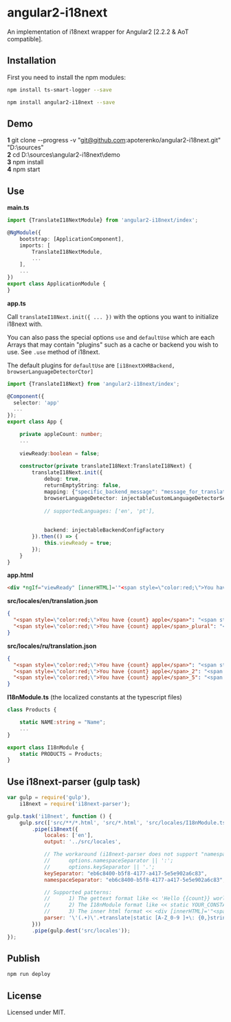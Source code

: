 # angular2-i18next

An implementation of i18next wrapper for Angular2 [2.2.2 & AoT compatible].  

## Installation

First you need to install the npm modules:
```sh
npm install ts-smart-logger --save

npm install angular2-i18next --save
```

## Demo

**1** git clone --progress -v "git@github.com:apoterenko/angular2-i18next.git" "D:\sources"  
**2** cd D:\sources\angular2-i18next\demo  
**3** npm install  
**4** npm start 

## Use

**main.ts**
```typescript
import {TranslateI18NextModule} from 'angular2-i18next/index';

@NgModule({
    bootstrap: [ApplicationComponent],
    imports: [
        TranslateI18NextModule,
        ...
    ],
    ...
})
export class ApplicationModule {
}
```

**app.ts**

Call `translateI18Next.init({ ... })` with the options you want to initialize i18next with. 

You can also pass the special options `use` and `defaultUse` which are each Arrays that may contain "plugins" such as a cache or backend you wish to use.
See `.use` method of i18next.

The default plugins for `defaultUse` are `[i18nextXHRBackend, browserLanguageDetectorCtor]`

```typescript
import {TranslateI18Next} from 'angular2-i18next/index';

@Component({
  selector: 'app'
  ...
});
export class App {

    private appleCount: number;
    ...
    
    viewReady:boolean = false;
    
    constructor(private translateI18Next:TranslateI18Next) {
        translateI18Next.init({
            debug: true,                                                        // optional
            returnEmptyString: false,                                           // optional	- but.. it's important, please see http://i18next.com/docs/options/!
            mapping: {"specific_backend_message": "message_for_translate"},     // optional
            browserLanguageDetector: injectableCustomLanguageDetectorService,   // optional - the specific application language detector (allows you to return the language of the user.
                                                                                //            If it is absent, the service uses default "angular2 locale detector" behaviour using LOCALE_ID.  
            // supportedLanguages: ['en', 'pt'],                                //            Therefore you can pass the optional supportedLanguages parameter which indicates your supported languages.    
                                                                                //            For example, LOCALE_ID = 'en-AU' or 'en-US' or 'en', you can pass only ['en'] -> locales/en/translation.json
                                                                                //                         LOCALE_ID = 'pt-BR' or 'pt', you can pass only ['pt'] -> locales/pt/translation.json
            backend: injectableBackendConfigFactory                             // optional - allows to change "loadPath" i18next parameter
        }).then(() => {
            this.viewReady = true;
        });
    }
}
```

**app.html**
```html
<div *ngIf="viewReady" [innerHTML]='"<span style=\"color:red;\">You have {count} apple</span>" | translate:{count: appleCount}'></div>
```

**src/locales/en/translation.json**
```json
{
  "<span style=\"color:red;\">You have {count} apple</span>": "<span style=\"color:red;\">You have {count} apple</span>",
  "<span style=\"color:red;\">You have {count} apple</span>_plural": "<span style=\"color:red;\">You have {count} apples</span>"
}
```

**src/locales/ru/translation.json**
```json
{
  "<span style=\"color:red;\">You have {count} apple</span>": "<span style=\"color:green;\">У вас есть одно яблоко</span>",
  "<span style=\"color:red;\">You have {count} apple</span>_2": "<span style=\"color:blue;\">У вас есть {count} яблока</span>",
  "<span style=\"color:red;\">You have {count} apple</span>_5": "<span style=\"color:yellow;\">У вас есть {count} яблок</span>"
}
```

**I18nModule.ts** (the localized constants at the typescript files)
```typescript
class Products {

    static NAME:string = "Name";
    ...
}

export class I18nModule {
    static PRODUCTS = Products;
}
```

## Use i18next-parser (gulp task)

```javascript
var gulp = require('gulp'),
	i18next = require('i18next-parser');

gulp.task('i18next', function () {
	gulp.src(['src/**/*.html', 'src/*.html', 'src/locales/I18nModule.ts'])
		.pipe(i18next({
			locales: ['en'],
			output: '../src/locales',

			// The workaround (i18next-parser does not support "namespaceSeparator === false" flag):
			//      options.namespaceSeparator || ':';
			//      options.keySeparator || '.';
			keySeparator: "eb6c8400-b5f8-4177-a417-5e5e902a6c83",
			namespaceSeparator: "eb6c8400-b5f8-4177-a417-5e5e902a6c83",

			// Supported patterns:
			//      1) The gettext format like << 'Hello {{count}} world!' | translate:{count: 100} >>
			//      2) The I18nModule format like << static YOUR_CONSTANT:string = "Your value..."; >>
			//      3) The inner html format << <div [innerHTML]='"<span style=\"color:red;\">You have {count} apple</span>" | translate:{count: appleCount}'></div> >>
			parser: '\'(.+)\'.+translate|static [A-Z_0-9 ]+\: {0,}string \= ["|\'](.+)["|\']|\\[innerHTML\\]\=\'\"(.+)\" +\\|'
		}))
		.pipe(gulp.dest('src/locales'));
});
```

## Publish

```sh
npm run deploy
```

## License

Licensed under MIT.